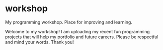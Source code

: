 # workshop
My programming workshop. Place for improving and learning.

Welcome to my workshop! I am uploading my recent fun programming projects that will help my portfolio and future careers. Please be respectful and mind your words. Thank you! 
